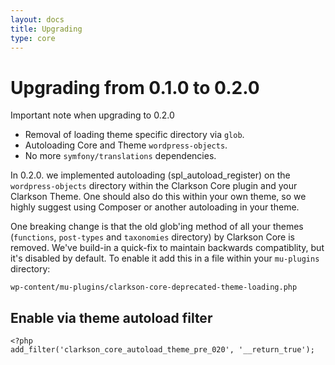 ```yaml
---
layout: docs
title: Upgrading
type: core
---
```

# Upgrading from 0.1.0 to 0.2.0

Important note when upgrading to 0.2.0

- Removal of loading theme specific directory via `glob`.
- Autoloading Core and Theme `wordpress-objects`.
- No more `symfony/translations` dependencies.

In 0.2.0. we implemented autoloading (spl_autoload_register) on the `wordpress-objects` directory within the Clarkson Core plugin and your Clarkson Theme. One should also do this within your own theme, so we highly suggest using Composer or another autoloading in your theme.  

One breaking change is that the old glob'ing method of all your themes (`functions`, `post-types` and `taxonomies` directory) by Clarkson Core is removed. 
We've build-in a quick-fix to maintain backwards compatiblity, but it's disabled by default. To enable it add this in a file within your `mu-plugins` directory:  

`wp-content/mu-plugins/clarkson-core-deprecated-theme-loading.php`

## Enable via theme autoload filter  

~~~
<?php
add_filter('clarkson_core_autoload_theme_pre_020', '__return_true');
~~~
